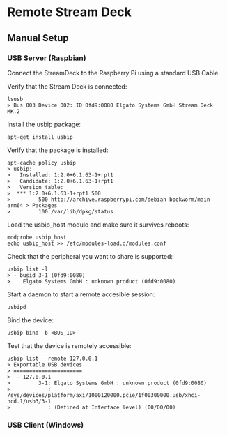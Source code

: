 # Remote Stream Deck

## Manual Setup

### USB Server (Raspbian)

Connect the StreamDeck to the Raspberry Pi using a standard USB Cable.

Verify that the Stream Deck is connected:

```shell
lsusb
> Bus 003 Device 002: ID 0fd9:0080 Elgato Systems GmbH Stream Deck MK.2
```

Install the usbip package:
```shell
apt-get install usbip
```

Verify that the package is installed:

```shell
apt-cache policy usbip
> usbip:
>   Installed: 1:2.0+6.1.63-1+rpt1
>   Candidate: 1:2.0+6.1.63-1+rpt1
>   Version table:
>  *** 1:2.0+6.1.63-1+rpt1 500
>         500 http://archive.raspberrypi.com/debian bookworm/main arm64 > Packages
>         100 /var/lib/dpkg/status
```

Load the usbip_host module and make sure it survives reboots:

```shell
modprobe usbip_host
echo usbip_host >> /etc/modules-load.d/modules.conf
```

Check that the peripheral you want to share is supported:

```shell
usbip list -l
> - busid 3-1 (0fd9:0080)
>    Elgato Systems GmbH : unknown product (0fd9:0080)
```

Start a daemon to start a remote accesible session:

```shell
usbipd
```

Bind the device:

```shell
usbip bind -b <BUS_ID>
```

Test that the device is remotely accessible:

```shell
usbip list --remote 127.0.0.1
> Exportable USB devices
> ======================
>  - 127.0.0.1
>         3-1: Elgato Systems GmbH : unknown product (0fd9:0080)
>            : /sys/devices/platform/axi/1000120000.pcie/1f00300000.usb/xhci-hcd.1/usb3/3-1
>            : (Defined at Interface level) (00/00/00)
```

### USB Client (Windows)

